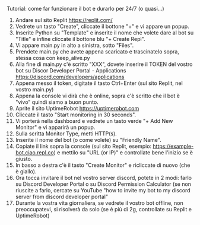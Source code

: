 Tutorial: come far funzionare il bot e durarlo per 24/7 (o quasi...)

1. Andare sul sito Replit https://replit.com/
2. Vedrete un tasto "Create", cliccate il bottone "+" e vi appare un popup.
3. Inserite Python su "Template" e inserite il nome che volete dare al bot su "Title" e infine cliccate il bottone blu "+ Create Repl".
4. Vi appare main.py in alto a sinistra, sotto "Files".
5. Prendete main.py che avete appena scaricato e trascinatelo sopra, stessa cosa con keep_alive.py
6. Alla fine di main.py c'è scritto "XXX", dovete inserire il TOKEN del vostro bot su Discor Developer Portal - Applications https://discord.com/developers/applications
7. Appena messo il token, digitate il tasto Ctrl+Enter (sul sito Replit, nel vostro main.py)
8. Appena la console vi dirà che è online, sopra c'è scritto che il bot è "vivo" quindi siamo a buon punto.
9. Aprite il sito UptimeRobot https://uptimerobot.com
10. Cliccate il tasto "Start monitoring in 30 seconds".
11. Vi porterà nella dashboard e vedrete un tasto verde "+ Add New Monitor" e vi apparirà un popup.
12. Sulla scritta Monitor Type, metti HTTP(s).
13. Inserite il nome del bot (o come volete) su "Friendly Name".
14. Copiate il link sopra la console (sul sito Replit, esempio: https://example-bot.ciao.repl.co) e mettilo su "URL (or IP)" e controllate bene l'inizio se è giusto.
15. In basso a destra c'è il tasto "Create Monitor" e ricliccate di nuovo (che è giallo).
16. Ora tocca invitare il bot nel vostro server discord, potete in 2 modi: farlo su Discord Developer Portal o su Discord Permission Calculator (se non riuscite a farlo, cercate su YouTube "how to invite my bot to my discord server from discord developer portal"
17. Durante la vostra vita giornaliera, se vedrete il vostro bot offline, non preoccupatevi, si risolverà da solo (se è più di 2g, controllate su Replit e UptimeRobot)
